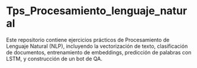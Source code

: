 # Tps_Procesamiento_lenguaje_natural
Este repositorio contiene ejercicios prácticos de Procesamiento de Lenguaje Natural (NLP), incluyendo la vectorización de texto, clasificación de documentos, entrenamiento de embeddings, predicción de palabras con LSTM, y construcción de un bot de QA. 
